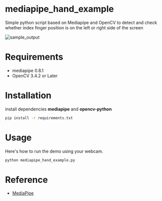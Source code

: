 # mediapipe_hand_example
Simple python script based on Mediapipe and OpenCV to detect and check whether index finger position is on the left or right side of the screen

![sample_output](https://user-images.githubusercontent.com/7202497/164613215-9676fea8-383d-4be7-8758-cd8faf2ebee5.gif)

# Requirements
* mediapipe 0.8.1
* OpenCV 3.4.2 or Later

# Installation
install dependencies **mediapipe** and **opencv-python**

```bash
pip install -r requirements.txt
```

# Usage
Here's how to run the demo using your webcam.
```bash
python mediapipe_hand_example.py
```

# Reference
* [MediaPipe](https://google.github.io/mediapipe/)
